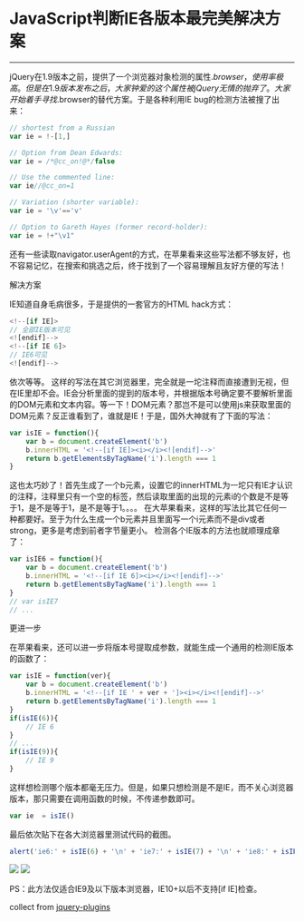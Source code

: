 
# JavaScript判断IE各版本最完美解决方案
---

jQuery在1.9版本之前，提供了一个浏览器对象检测的属性$.browser，使用率极高。但是在1.9版本发布之后，大家钟爱的这个属性被jQuery无情的抛弃了。大家开始着手寻找$.browser的替代方案。于是各种利用IE bug的检测方法被搜了出来：

```javascript
// shortest from a Russian
var ie = !-[1,]

// Option from Dean Edwards:
var ie = /*@cc_on!@*/false

// Use the commented line:
var ie//@cc_on=1

// Variation (shorter variable):
var ie = '\v'=='v'

// Option to Gareth Hayes (former record-holder):
var ie = !+"\v1"
```
还有一些读取navigator.userAgent的方式，在苹果看来这些写法都不够友好，也不容易记忆，在搜索和挑选之后，终于找到了一个容易理解且友好方便的写法！

解决方案

IE知道自身毛病很多，于是提供的一套官方的HTML hack方式：
```javascript
<!--[if IE]>
// 全部IE版本可见
<![endif]-->
<!--[if IE 6]>
// IE6可见
<![endif]-->
```
依次等等。
这样的写法在其它浏览器里，完全就是一坨注释而直接遭到无视，但在IE里却不会。IE会分析里面的提到的版本号，并根据版本号确定要不要解析里面的DOM元素和文本内容。等一下！DOM元素？那岂不是可以使用js来获取里面的DOM元素？反正谁看到了，谁就是IE！于是，国外大神就有了下面的写法：
```javascript
var isIE = function(){
    var b = document.createElement('b')
    b.innerHTML = '<!--[if IE]><i></i><![endif]-->'
    return b.getElementsByTagName('i').length === 1
}
```
这也太巧妙了！首先生成了一个b元素，设置它的innerHTML为一坨只有IE才认识的注释，注释里只有一个空的标签，然后读取里面的出现的元素i的个数是不是等于1，是不是等于1，是不是等于1。。。。
在大苹果看来，这样的写法比其它任何一种都要好。至于为什么生成一个b元素并且里面写一个i元素而不是div或者strong，更多是考虑到前者字节量更小。
检测各个IE版本的方法也就顺理成章了：
```javascript
var isIE6 = function(){
    var b = document.createElement('b')
    b.innerHTML = '<!--[if IE 6]><i></i><![endif]-->'
    return b.getElementsByTagName('i').length === 1
}
// var isIE7
// ...
```
更进一步

在苹果看来，还可以进一步将版本号提取成参数，就能生成一个通用的检测IE版本的函数了：
```javascript
var isIE = function(ver){
    var b = document.createElement('b')
    b.innerHTML = '<!--[if IE ' + ver + ']><i></i><![endif]-->'
    return b.getElementsByTagName('i').length === 1
}
if(isIE(6)){
    // IE 6
}
// ...
if(isIE(9)){
    // IE 9
}
```
这样想检测哪个版本都毫无压力。但是，如果只想检测是不是IE，而不关心浏览器版本，那只需要在调用函数的时候，不传递参数即可。
```javascript
var ie  = isIE()
```
最后依次贴下在各大浏览器里测试代码的截图。
```javascript
alert('ie6:' + isIE(6) + '\n' + 'ie7:' + isIE(7) + '\n' + 'ie8:' + isIE(8) + '\n' + 'ie9:' + isIE(9) + '\n' + 'ie:' + isIE())
```
![](https://raw.githubusercontent.com/giscafer/front-end-manual/master/img/other_tech/ie-identity1.png)
![](https://raw.githubusercontent.com/giscafer/front-end-manual/master/img/other_tech/ie-identity2.png)



PS：此方法仅适合IE9及以下版本浏览器，IE10+以后不支持[if IE]检查。


collect from [jquery-plugins](https://github.com/nioteam/jquery-plugins/issues/12)

